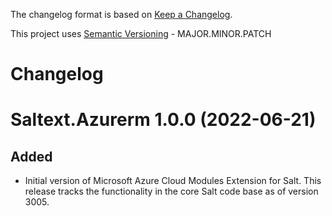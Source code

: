 The changelog format is based on [Keep a Changelog](https://keepachangelog.com/en/1.0.0/).

This project uses [Semantic Versioning](https://semver.org/) - MAJOR.MINOR.PATCH

# Changelog

Saltext.Azurerm 1.0.0 (2022-06-21)
=====================================

Added
-----

- Initial version of Microsoft Azure Cloud Modules Extension for Salt. This release tracks the functionality in the
  core Salt code base as of version 3005.
